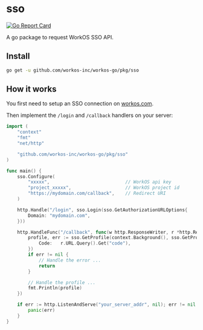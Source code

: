 # sso

[![Go Report Card](https://img.shields.io/badge/dev-reference-007d9c?logo=go&logoColor=white&style=flat)](https://pkg.go.dev/github.com/workos-inc/workos-go/pkg/sso)

A go package to request WorkOS SSO API.

## Install

```sh
go get -u github.com/workos-inc/workos-go/pkg/sso
```

## How it works

You first need to setup an SSO connection on [workos.com](https://dashboard.workos.com/sso/connections).

Then implement the `/login` and `/callback` handlers on your server:

```go
import (
    "context"
    "fmt"
    "net/http"

    "github.com/workos-inc/workos-go/pkg/sso"
)

func main() {
    sso.Configure(
        "xxxxx",                            // WorkOS api key
        "project_xxxxx",                    // WorkOS project id
        "https://mydomain.com/callback",    // Redirect URI
    )

    http.Handle("/login", sso.Login(sso.GetAuthorizationURLOptions{
        Domain: "mydomain.com",
    }))

    http.HandleFunc("/callback", func(w http.ResponseWriter, r *http.Request) {
        profile, err := sso.GetProfile(context.Background(), sso.GetProfileOptions{
            Code:   r.URL.Query().Get("code"),
        })
        if err != nil {
            // Handle the error ...
            return
        }

        // Handle the profile ...
        fmt.Println(profile)
    })

    if err := http.ListenAndServe("your_server_addr", nil); err != nil {
        panic(err)
    }
}
```
